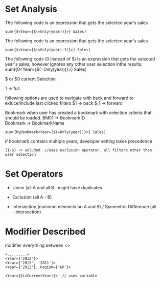 
Set Analysis
=============

The following code is an expression that gets the selected year's sales

    sum({$<Year={$(=Only(year))}>} Sales)

The following code is an expression that gets the selected year's sales

    sum({$<Year={$(=Only(year)-1)}>} Sales)

The following code (0 instead of $) is an expression that gets the selected year's sales, however ignores any other user selection inthe results.
    sum({0<Year={$(=Only(year))}>} Sales)

$ or $0 current Selection

1 -> full

following options are used to navigate with back and forward to exluce/include last clicked filters
$1 -> back
$_1 -> forward

Bookmark when user has created a bookmark with selection criteria that should be loaded.
BM01 -> BookmarkID  
Bookmark -> BookmarkName

    sum({MyBookmark<Year={$(=Only(year))}>} Sales)

if bookmark contains multiple years, developer setting takes precedence

    {1-$} -> exluded  //uses exclusion operator. all filters other than user selection


Set Operators
=============
+ Union (all A and all B.. might have duplicates
- Exclusion  (all A - B)
* Intersection (common elements on A and B)
/ Symmetric Difference (all - intersection)


Modifier Described
========
modifier everything between <>
```
<.........> 
<Year={'2012'}>
<Year={'2012', '2011'}>
<Year={'2012'}, Region={'GR'}>

<Year={$(vCurrentYear)}>  // uses variable
```